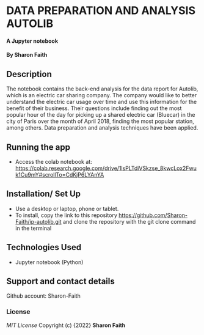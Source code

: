#  DATA PREPARATION AND ANALYSIS AUTOLIB
#### A Jupyter notebook
#### By **Sharon Faith**
## Description
The notebook contains the back-end analysis for the data report for Autolib, which is an electric car sharing company. The company would like to better understand the electric car usage over time and use this information for the benefit of their business. Their questions include finding out the most popular hour of the day for picking up a shared electric car (Bluecar) in the city of Paris over the month of April 2018, finding the most popular station, among others. Data preparation and analysis techniques have been applied.


## Running the app
*  Access the colab notebook at: https://colab.research.google.com/drive/1lsPLTdiVSkzse_8kwcLox2Fwuk1Cu9mY#scrollTo=CdKjP6LYAnYA

## Installation/ Set Up
* Use a desktop or laptop, phone or tablet.
* To install, copy the link to this repository https://github.com/Sharon-Faith/ip-autolib.git and clone the repository with the git clone command in the terminal


## Technologies Used
* Jupyter notebook (Python)


## Support and contact details
Github account: Sharon-Faith

### License
*MIT License*
Copyright (c) {2022} **Sharon Faith**
